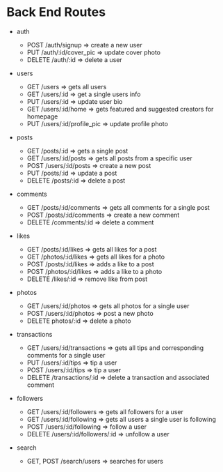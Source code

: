 # Back End Routes

* auth

  * POST /auth/signup => create a new user
  * PUT /auth/:id/cover_pic => update cover photo
  * DELETE /auth/:id => delete a user
* users

  * GET /users => gets all users
  * GET /users/:id => get a single users info
  * PUT /users/:id => update user bio
  * GET /users/:id/home => gets featured and suggested creators for homepage
  * PUT /users/:id/profile_pic => update profile photo
* posts

  * GET /posts/:id => gets a single post
  * GET /users/:id/posts => gets all posts from a specific user
  * POST /users/:id/posts => create a new post
  * PUT /posts/:id => update a post
  * DELETE /posts/:id => delete a post
* comments

  * GET /posts/:id/comments => gets all comments for a single post
  * POST /posts/:id/comments => create a new comment
  * DELETE /comments/:id => delete a comment
* likes

  * GET /posts/:id/likes => gets all likes for a post
  * GET /photos/:id/likes => gets all likes for a photo
  * POST /posts/:id/likes => adds a like to a post
  * POST /photos/:id/likes => adds a like to a photo
  * DELETE /likes/:id => remove like from post
* photos

  * GET /users/:id/photos => gets all photos for a single user
  * POST /users/:id/photos => post a new photo
  * DELETE photos/:id => delete a photo
* transactions

  * GET /users/:id/transactions => gets all tips and corresponding comments for a single user
  * PUT /users/:id/tips => tip a user
  * POST /users/:id/tips => tip a user
  * DELETE /transactions/:id => delete a transaction and associated comment
* followers

  * GET /users/:id/followers => gets all followers for a user
  * GET /users/:id/following => gets all users a single user is following
  * POST /users/:id/following => follow a user
  * DELETE /users/:id/followers/:id => unfollow a user
* search

  * GET, POST /search/users => searches for users
